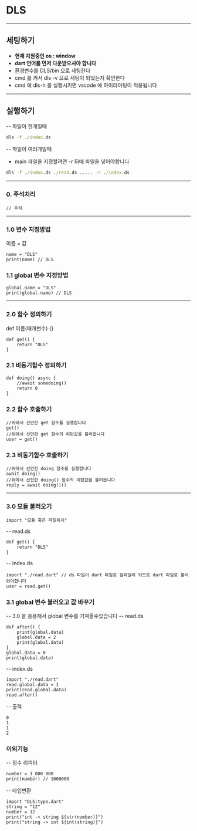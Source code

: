 # DLS
---
## 세팅하기
- **현재 지원중인 os : window**
- **dart 언어를 먼저 다운받으셔야 합니다**
- 환경변수를 DLS/bin 으로 세팅한다
- cmd 를 켜서 dls -v 으로 세팅이 되었는지 확인한다
- cmd 에 dls-h 를 실행시키면 vscode 에 하이라이팅이 적용됩니다
---
## 실행하기
-- 파일이 한개일때
```bat
dls -f ./index.ds
```
-- 파일이 여러개일때
 - main 파일을 지정할려면 -r 뒤에 파일을 넣어야합니다
```bat
dls -f ./index.ds ./read.ds ..... -r ./index.ds
```
---
### 0. 주석처리
```
// 주석
```
---
### 1.0 변수 지정방법
이름 = 값
```
name = "DLS"
print(name) // DLS
```
### 1.1 global 변수 지정방법
```
global.name = "DLS"
print(global.name) // DLS
```
---
### 2.0 함수 정의하기
def 이름(매개변수) {}
```
def get() {
    return "DLS"
}
```
### 2.1 비동기함수 정의하기
```
def doing() async {
    //await somedoing()
    return 0
}
```
### 2.2 함수 호출하기
```
//위에서 선언한 get 함수를 실행합니다
get()
//위에서 선언한 get 함수의 리턴값을 불러옵니다
user = get()
```
### 2.3 비동기함수 호출하기
```
//위에서 선언한 doing 함수를 실행합니다
await doing()
//위에서 선언한 doing() 함수의 리턴값을 불러옵니다
reply = await doing()()
```
---
### 3.0 모듈 불러오기
```
import "모듈 혹은 파일위치"
```
-- read.ds
```
def get() {
    return "DLS"
}
```
-- index.ds
```
import "./read.dart" // ds 파일이 dart 파일로 컴파일러 되므로 dart 파일로 불러와야합니다
user = read.get()
```
### 3.1 global 변수 불러오고 값 바꾸기
-- 3.0 을 응용해서 global 변수를 가져올수있습니다
-- read.ds
```
def after() {
    print(global.data)
    global.data = 2
    print(global.data)
}
global.data = 0
print(global.data)
```
-- index.ds
```
import "./read.dart"
read.global.data = 1
print(read.global.data)
read.after()
```
-- 출력
```
0
1
1
2
```
### 이외기능
-- 정수 리피터
```
number = 1_000_000
print(number) // 1000000
```
-- 타입변환
```
import "DLS:type.dart"
string = "12"
number = 12
print("int -> string ${str(number)}")
print("string -> int ${int(string)}")
```
